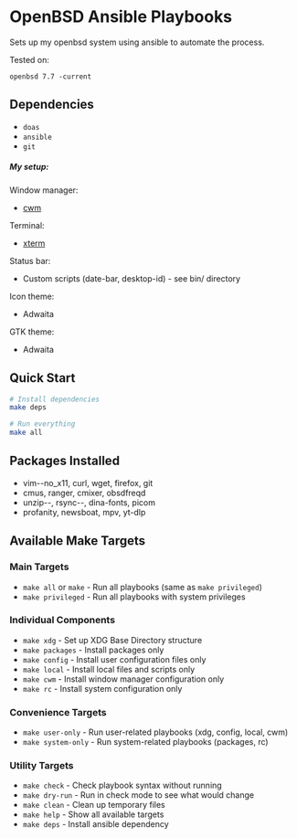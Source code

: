 # OpenBSD Ansible Playbooks

Sets up my openbsd system using ansible to automate the process.

Tested on:

`openbsd 7.7 -current`

## Dependencies

- `doas`
- `ansible`
- `git`

##### My setup:

Window manager:
- [cwm](https://man.openbsd.org/cwm.1)

Terminal:
- [xterm](https://man.openbsd.org/xterm)

Status bar:
- Custom scripts (date-bar, desktop-id) - see bin/ directory

Icon theme:
- Adwaita

GTK theme:
- Adwaita

## Quick Start

```bash
# Install dependencies
make deps

# Run everything
make all
```

## Packages Installed

- vim--no_x11, curl, wget, firefox, git
- cmus, ranger, cmixer, obsdfreqd
- unzip--, rsync--, dina-fonts, picom
- profanity, newsboat, mpv, yt-dlp

## Available Make Targets

### Main Targets
- `make all` or `make` - Run all playbooks (same as `make privileged`)
- `make privileged` - Run all playbooks with system privileges

### Individual Components
- `make xdg` - Set up XDG Base Directory structure
- `make packages` - Install packages only
- `make config` - Install user configuration files only
- `make local` - Install local files and scripts only
- `make cwm` - Install window manager configuration only
- `make rc` - Install system configuration only

### Convenience Targets
- `make user-only` - Run user-related playbooks (xdg, config, local, cwm)
- `make system-only` - Run system-related playbooks (packages, rc)

### Utility Targets
- `make check` - Check playbook syntax without running
- `make dry-run` - Run in check mode to see what would change
- `make clean` - Clean up temporary files
- `make help` - Show all available targets
- `make deps` - Install ansible dependency
